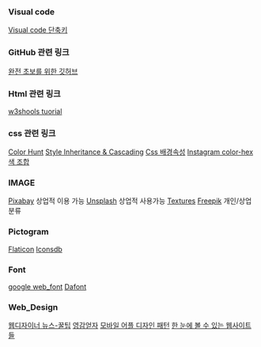 ### Visual code
[Visual code 단축키](https://demun.github.io/vscode-tutorial/shortcuts/)

### GitHub 관련 링크
[완전 초보를 위한 깃허브](https://nolboo.kim/blog/2013/10/06/github-for-beginner/)

### Html 관련 링크
[w3shools tuorial](https://www.w3schools.com/)


### css 관련 링크
[Color Hunt](https://colorhunt.co/)
[Style Inheritance & Cascading](https://poiemaweb.com/css3-inheritance-cascading)
[Css 배경속성](https://webdir.tistory.com/340)
[Instagram color-hex](https://www.color-hex.com/color-palette/44340)
[색 조합](https://www.webdesignrankings.com/resources/lolcolors/)

### IMAGE
[Pixabay](https://pixabay.com/ko/) 상업적 이용 가능
[Unsplash](http://unsplash.com/) 상업적 사용가능
[Textures](https://www.textures.com/) 
[Freepik](http://www.freepik.com/) 개인/상업 분류


### Pictogram
[Flaticon](https://www.flaticon.com/)
[Iconsdb](https://www.iconsdb.com/)


### Font
[google web_font](https://fonts.google.com/)
[Dafont](http://www.dafont.com/)

### Web_Design
[웹디자이너 뉴스-꿀팁](http://1stwebdesigner.com/)
[영감얻자](https://www.siteinspire.com/)
[모바일 어플 디자인 패턴](http://inspired-ui.com/)
[한 눈에 볼 수 있는 웹사이트들](http://www.gdweb.co.kr/main/)

